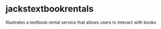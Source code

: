 # jackstextbookrentals
Illustrates a textbook rental service that allows users to interact with books
